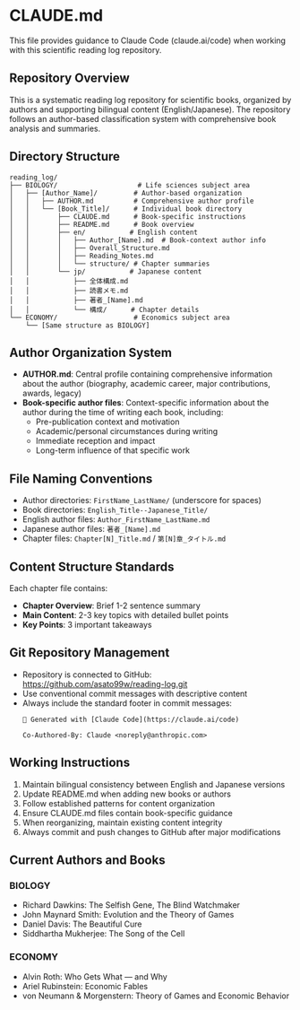 # CLAUDE.md

This file provides guidance to Claude Code (claude.ai/code) when working with this scientific reading log repository.

## Repository Overview
This is a systematic reading log repository for scientific books, organized by authors and supporting bilingual content (English/Japanese). The repository follows an author-based classification system with comprehensive book analysis and summaries.

## Directory Structure
```
reading_log/
├── BIOLOGY/                    # Life sciences subject area
│   ├── [Author_Name]/         # Author-based organization
│   │   ├── AUTHOR.md          # Comprehensive author profile
│   │   └── [Book_Title]/      # Individual book directory
│   │       ├── CLAUDE.md      # Book-specific instructions
│   │       ├── README.md      # Book overview
│   │       ├── en/           # English content
│   │       │   ├── Author_[Name].md  # Book-context author info
│   │       │   ├── Overall_Structure.md
│   │       │   ├── Reading_Notes.md
│   │       │   └── structure/ # Chapter summaries
│   │       └── jp/           # Japanese content
│   │           ├── 全体構成.md
│   │           ├── 読書メモ.md
│   │           ├── 著者_[Name].md
│   │           └── 構成/      # Chapter details
└── ECONOMY/                   # Economics subject area
    └── [Same structure as BIOLOGY]
```

## Author Organization System
- **AUTHOR.md**: Central profile containing comprehensive information about the author (biography, academic career, major contributions, awards, legacy)
- **Book-specific author files**: Context-specific information about the author during the time of writing each book, including:
  - Pre-publication context and motivation
  - Academic/personal circumstances during writing
  - Immediate reception and impact
  - Long-term influence of that specific work

## File Naming Conventions
- Author directories: `FirstName_LastName/` (underscore for spaces)
- Book directories: `English_Title--Japanese_Title/`
- English author files: `Author_FirstName_LastName.md`
- Japanese author files: `著者_[Name].md`
- Chapter files: `Chapter[N]_Title.md` / `第[N]章_タイトル.md`

## Content Structure Standards
Each chapter file contains:
- **Chapter Overview**: Brief 1-2 sentence summary
- **Main Content**: 2-3 key topics with detailed bullet points
- **Key Points**: 3 important takeaways

## Git Repository Management
- Repository is connected to GitHub: https://github.com/asato99w/reading-log.git
- Use conventional commit messages with descriptive content
- Always include the standard footer in commit messages:
  ```
  🤖 Generated with [Claude Code](https://claude.ai/code)
  
  Co-Authored-By: Claude <noreply@anthropic.com>
  ```

## Working Instructions
1. Maintain bilingual consistency between English and Japanese versions
2. Update README.md when adding new books or authors
3. Follow established patterns for content organization
4. Ensure CLAUDE.md files contain book-specific guidance
5. When reorganizing, maintain existing content integrity
6. Always commit and push changes to GitHub after major modifications

## Current Authors and Books
### BIOLOGY
- Richard Dawkins: The Selfish Gene, The Blind Watchmaker
- John Maynard Smith: Evolution and the Theory of Games  
- Daniel Davis: The Beautiful Cure
- Siddhartha Mukherjee: The Song of the Cell

### ECONOMY
- Alvin Roth: Who Gets What — and Why
- Ariel Rubinstein: Economic Fables
- von Neumann & Morgenstern: Theory of Games and Economic Behavior